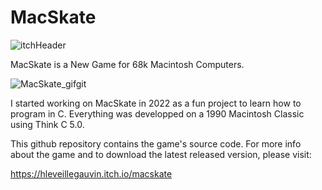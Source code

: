 # MacSkate

![itchHeader](https://user-images.githubusercontent.com/31942487/210099103-aa3cfa28-7df4-4f02-b114-b58f502bca10.gif)

 MacSkate is a New Game for 68k Macintosh Computers.
 
 ![MacSkate_gifgit](https://user-images.githubusercontent.com/31942487/210099138-0a04fcda-d32e-4431-b63f-b25c93a0325e.gif)
 
I started working on MacSkate in 2022 as a fun project to learn how to program in C. Everything was developped on a 1990 Macintosh Classic using Think C 5.0.

This github repository contains the game's source code.  For more info about the game and to download the latest released version, please visit:

https://hleveillegauvin.itch.io/macskate

